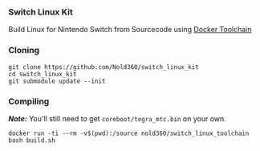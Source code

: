 ### Switch Linux Kit
Build Linux for Nintendo Switch from Sourcecode using [Docker Toolchain](https://hub.docker.com/r/nold360/switch_linux_toolchain/)

### Cloning
```
git clone https://github.com/Nold360/switch_linux_kit
cd switch_linux_kit
git submodule update --init
```

### Compiling
***Note:*** You'll still need to get `coreboot/tegra_mtc.bin` on your own.

```
docker run -ti --rm -v$(pwd):/source nold360/switch_linux_toolchain bash build.sh
```


